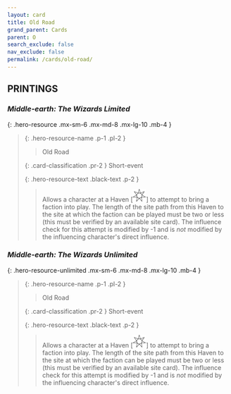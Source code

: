 ```yaml
---
layout: card
title: Old Road
grand_parent: Cards
parent: O
search_exclude: false
nav_exclude: false
permalink: /cards/old-road/
---
```


## PRINTINGS


### _Middle-earth: The Wizards Limited_

{: .hero-resource .mx-sm-6 .mx-md-8 .mx-lg-10 .mb-4 }
> {: .hero-resource-name .p-1 .pl-2 }
> > <div class="card-mp"></div>
> > <div class="card-name">Old Road</div>
>
> {: .card-classification .pr-2 }
> Short-event
>
> {: .hero-resource-text .black-text .p-2 }
> > Allows a character at a Haven <nobr>[<img src="/assets/images/free-haven.svg">]</nobr> to attempt to bring a faction into play. The length of the site path from this Haven to the site at which the faction can be played must be two or less (this must be verified by an available site card). The influence check for this attempt is modified by -1 and is _not_ modified by the influencing character's direct influence. 
> 

### _Middle-earth: The Wizards Unlimited_

{: .hero-resource-unlimited .mx-sm-6 .mx-md-8 .mx-lg-10 .mb-4 }
> {: .hero-resource-name .p-1 .pl-2 }
> > <div class="card-mp"></div>
> > <div class="card-name">Old Road</div>
>
> {: .card-classification .pr-2 }
> Short-event
>
> {: .hero-resource-text .black-text .p-2 }
> > Allows a character at a Haven <nobr>[<img src="/assets/images/free-haven.svg">]</nobr> to attempt to bring a faction into play. The length of the site path from this Haven to the site at which the faction can be played must be two or less (this must be verified by an available site card). The influence check for this attempt is modified by -1 and is _not_ modified by the influencing character's direct influence. 
> 
